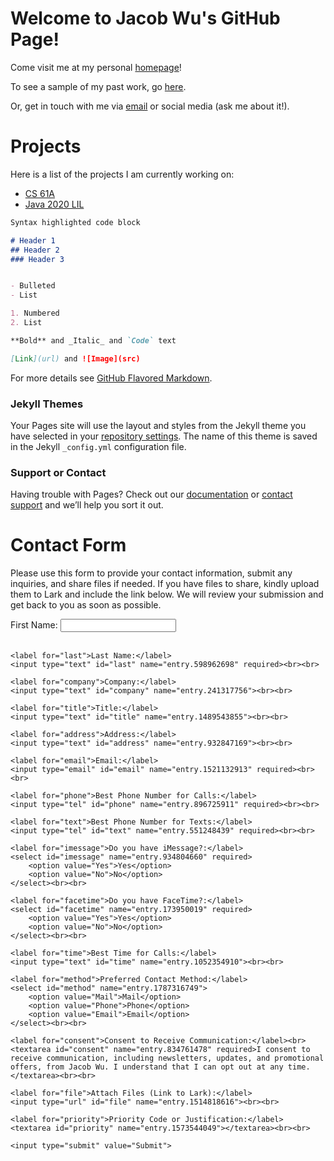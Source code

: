 # Welcome to Jacob Wu's GitHub Page!

Come visit me at my personal [homepage](http://jacobwu.org/)!

To see a sample of my past work, go [here](https://jacobwu.wixsite.com/file-storage).

Or, get in touch with me via [email](jacob.wu@email.com) or social media (ask me about it!).

# Projects

Here is a list of the projects I am currently working on:
* <a href="page1.md">CS 61A</a>
* <a href="page2.md">Java 2020 LIL</a>

```markdown
Syntax highlighted code block

# Header 1
## Header 2
### Header 3


- Bulleted
- List

1. Numbered
2. List

**Bold** and _Italic_ and `Code` text

[Link](url) and ![Image](src)
```

For more details see [GitHub Flavored Markdown](https://guides.github.com/features/mastering-markdown/).

### Jekyll Themes

Your Pages site will use the layout and styles from the Jekyll theme you have selected in your [repository settings](https://github.com/jacobwu-b/jacobwu-b.github.io/settings). The name of this theme is saved in the Jekyll `_config.yml` configuration file.

### Support or Contact

Having trouble with Pages? Check out our [documentation](https://help.github.com/categories/github-pages-basics/) or [contact support](https://github.com/contact) and we’ll help you sort it out.

# Contact Form

Please use this form to provide your contact information, submit any inquiries, and share files if needed. If you have files to share, kindly upload them to Lark and include the link below. We will review your submission and get back to you as soon as possible.

<form action="https://docs.google.com/forms/d/e/1FAIpQLSeivJ1Ig1htm0UZhlydmRir3c8sYfMXFBqe8UP71YX1QSLuNA/formResponse" method="GET" target="_blank">
    <label for="first">First Name:</label>
    <input type="text" id="first" name="entry.923070967" required><br><br>

    <label for="last">Last Name:</label>
    <input type="text" id="last" name="entry.598962698" required><br><br>

    <label for="company">Company:</label>
    <input type="text" id="company" name="entry.241317756"><br><br>

    <label for="title">Title:</label>
    <input type="text" id="title" name="entry.1489543855"><br><br>

    <label for="address">Address:</label>
    <input type="text" id="address" name="entry.932847169"><br><br>

    <label for="email">Email:</label>
    <input type="email" id="email" name="entry.1521132913" required><br><br>

    <label for="phone">Best Phone Number for Calls:</label>
    <input type="tel" id="phone" name="entry.896725911" required><br><br>

    <label for="text">Best Phone Number for Texts:</label>
    <input type="tel" id="text" name="entry.551248439" required><br><br>

    <label for="imessage">Do you have iMessage?:</label>
    <select id="imessage" name="entry.934804660" required>
        <option value="Yes">Yes</option>
        <option value="No">No</option>
    </select><br><br>

    <label for="facetime">Do you have FaceTime?:</label>
    <select id="facetime" name="entry.173950019" required>
        <option value="Yes">Yes</option>
        <option value="No">No</option>
    </select><br><br>

    <label for="time">Best Time for Calls:</label>
    <input type="text" id="time" name="entry.1052354910"><br><br>

    <label for="method">Preferred Contact Method:</label>
    <select id="method" name="entry.1787316749">
        <option value="Mail">Mail</option>
        <option value="Phone">Phone</option>
        <option value="Email">Email</option>
    </select><br><br>

    <label for="consent">Consent to Receive Communication:</label><br>
    <textarea id="consent" name="entry.834761478" required>I consent to receive communication, including newsletters, updates, and promotional offers, from Jacob Wu. I understand that I can opt out at any time.</textarea><br><br>

    <label for="file">Attach Files (Link to Lark):</label>
    <input type="url" id="file" name="entry.1514818616"><br><br>

    <label for="priority">Priority Code or Justification:</label>
    <textarea id="priority" name="entry.1573544049"></textarea><br><br>

    <input type="submit" value="Submit">
</form>
